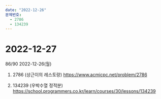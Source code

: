 ```yaml
---
date: "2022-12-26"
문제번호:
  - 2786
  - 134239
---
```


# 2022-12-27

86/90 2022-12-26(월)
1. 2786 (상근이의 레스토랑)
https://www.acmicpc.net/problem/2786

2. 134239 (우박수열 정적분)
https://school.programmers.co.kr/learn/courses/30/lessons/134239

